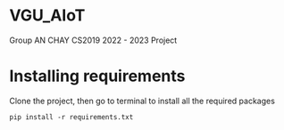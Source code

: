 # VGU_AIoT
Group AN CHAY CS2019 2022 - 2023 Project

# Installing requirements

Clone the project, then go to terminal to install all the required packages

```
pip install -r requirements.txt
```
